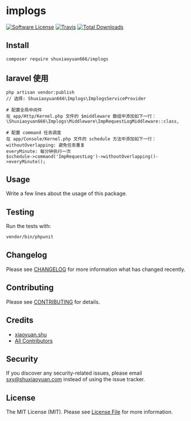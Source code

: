 # implogs

[![Software License](https://img.shields.io/badge/license-MIT-brightgreen.svg?style=flat-square)](LICENSE.md)
[![Travis](https://img.shields.io/travis/shuxiaoyuan666/implogs.svg?style=flat-square)]()
[![Total Downloads](https://img.shields.io/packagist/dt/shuxiaoyuan666/implogs.svg?style=flat-square)](https://packagist.org/packages/shuxiaoyuan666/implogs)

## Install
`composer require shuxiaoyuan666/implogs`

## laravel 使用

```text
php artisan vendor:publish 
// 选择: Shuxiaoyuan666\Implogs\ImplogsServiceProvider

# 配置全局中间件
在 app/Http/Kernel.php 文件的 $middleware 数组中添加如下一行：
\Shuxiaoyuan666\Implogs\Middleware\ImpRequestLogMiddleware::class,

# 配置 command 任务调度
在 app/Console/Kernel.php 文件的 schedule 方法中添加如下一行：
withoutOverlapping: 避免任务重复
everyMinute: 每分钟执行一次
$schedule->command('ImpRequestLog')->withoutOverlapping()->everyMinute();

```


## Usage
Write a few lines about the usage of this package.

## Testing
Run the tests with:

``` bash
vendor/bin/phpunit
```

## Changelog
Please see [CHANGELOG](CHANGELOG.md) for more information what has changed recently.

## Contributing
Please see [CONTRIBUTING](CONTRIBUTING.md) for details.

## Credits

- [xiaoyuan.shu](https://github.com/shuxiaoyuan666)
- [All Contributors](https://github.com/shuxiaoyuan666/implogs/contributors)

## Security
If you discover any security-related issues, please email sxy@shuxiaoyuan.com instead of using the issue tracker.

## License
The MIT License (MIT). Please see [License File](/LICENSE.md) for more information.